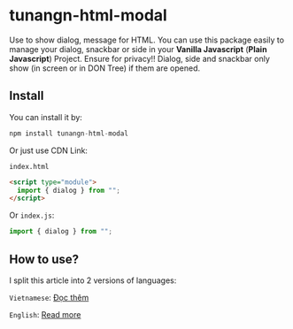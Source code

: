 # tunangn-html-modal
Use to show dialog, message for HTML. You can use this package easily to manage your dialog, snackbar or side in your **Vanilla Javascript** (**Plain Javascript**) Project. Ensure for privacy!! Dialog, side and snackbar only show (in screen or in DON Tree) if them are opened.

## Install
You can install it by:
```js
npm install tunangn-html-modal
```

Or just use CDN Link:

`index.html`
```html
<script type="module">
  import { dialog } from "";
</script>
```

Or `index.js`:
```js
import { dialog } from "";
```

## How to use?
I split this article into 2 versions of languages:

`Vietnamese`: [Đọc thêm](README_VIE.md)

`English`: [Read more]()
